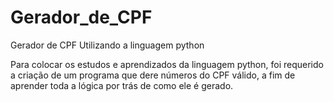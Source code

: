 # Gerador_de_CPF
Gerador de CPF Utilizando a linguagem python 

Para colocar os estudos e aprendizados da linguagem python, foi requerido a criação de um programa que dere números do CPF válido,
a fim de aprender toda a lógica por trás de como ele é gerado. 
